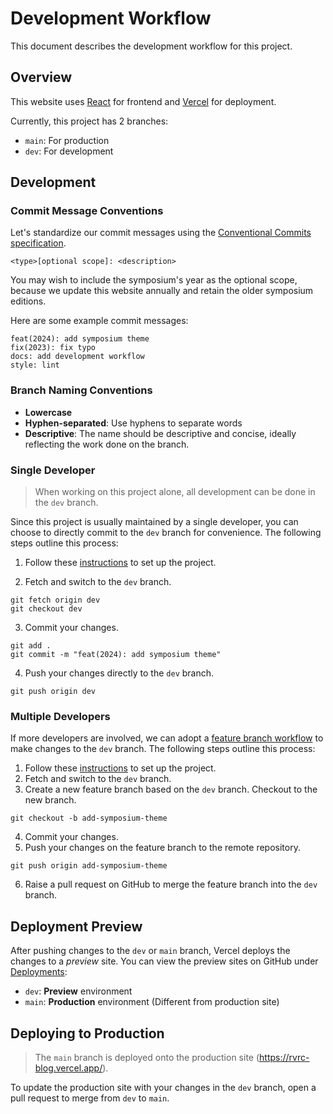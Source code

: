 # Development Workflow

This document describes the development workflow for this project.

## Overview

This website uses [React](https://react.dev/) for frontend and [Vercel](https://vercel.com/) for deployment.

Currently, this project has 2 branches:

- `main`: For production
- `dev`: For development

## Development

### Commit Message Conventions

Let's standardize our commit messages using the [Conventional Commits specification](https://www.conventionalcommits.org/en/v1.0.0/#summary).

```
<type>[optional scope]: <description>
```

You may wish to include the symposium's year as the optional scope, because we update this website annually and retain the older symposium editions.

Here are some example commit messages:

```
feat(2024): add symposium theme
fix(2023): fix typo
docs: add development workflow
style: lint
```

### Branch Naming Conventions

- **Lowercase**
- **Hyphen-separated**: Use hyphens to separate words
- **Descriptive**: The name should be descriptive and concise, ideally reflecting the work done on the branch.

### Single Developer

> When working on this project alone, all development can be done in the `dev` branch.

Since this project is usually maintained by a single developer, you can choose to directly commit to the `dev` branch for convenience. The following steps outline this process:

1. Follow these [instructions](/README.md#getting-started) to set up the project.

2. Fetch and switch to the `dev` branch.

```
git fetch origin dev
git checkout dev
```

3. Commit your changes.

```
git add .
git commit -m "feat(2024): add symposium theme"
```

4. Push your changes directly to the `dev` branch.

```
git push origin dev
```

### Multiple Developers

If more developers are involved, we can adopt a [feature branch workflow](https://www.atlassian.com/git/tutorials/comparing-workflows/feature-branch-workflow) to make changes to the `dev` branch. The following steps outline this process:

1. Follow these [instructions](/README.md#getting-started) to set up the project.
2. Fetch and switch to the `dev` branch.
3. Create a new feature branch based on the `dev` branch. Checkout to the new branch.

```
git checkout -b add-symposium-theme
```

4. Commit your changes.
5. Push your changes on the feature branch to the remote repository.

```
git push origin add-symposium-theme
```

6. Raise a pull request on GitHub to merge the feature branch into the `dev` branch.

## Deployment Preview

After pushing changes to the `dev` or `main` branch, Vercel deploys the changes to a _preview_ site. You can view the preview sites on GitHub under [Deployments](https://github.com/kxrt/rvrc-blog/deployments):

- `dev`: **Preview** environment
- `main`: **Production** environment (Different from production site)

## Deploying to Production

> The `main` branch is deployed onto the production site (https://rvrc-blog.vercel.app/).

To update the production site with your changes in the `dev` branch, open a pull request to merge from `dev` to `main`.
